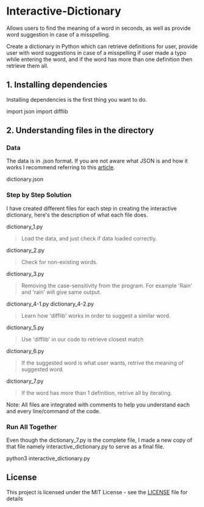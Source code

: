 # Interactive-Dictionary

Allows users to find the meaning of a word in seconds, as well as provide word suggestion in case of a misspelling. 

Create a dictionary in Python which can retrieve definitions for user, provide user with word suggestions in case of a misspelling if user made a typo while entering the word, and if the word has more than one definition then retrieve them all.

## 1. Installing dependencies

Installing dependencies is the first thing you want to do.

import json
import difflib

## 2. Understanding files in the directory

### Data
The data is in .json format. If you are not aware what JSON is and how it works I recommend referring to this [article](https://developers.squarespace.com/what-is-json/).

dictionary.json

### Step by Step Solution
I have created different files for each step in creating the interactive dictionary, here's the description of what each file does. 

dictionary_1.py

> Load the data, and just check if data loaded correctly.

dictionary_2.py

> Check for non-existing words.

dictionary_3.py

> Removing the case-sensitivity from the program. For example 'Rain' and 'rain' will give same output.

dictionary_4-1.py
dictionary_4-2.py

> Learn how 'difflib' works in order to suggest a similar word.

dictionary_5.py

> Use 'difflib' in our code to retrieve closest match

dictionary_6.py

> If the suggested word is what user wants, retrive the meaning of suggested word.


dictionary_7.py

> If the word has more than 1 definition, retrive all by iterating.

Note: All files are integrated with comments to help you understand each and every line/command of the code.

### Run All Together
Even though the dictionary_7.py is the complete file, I made a new copy of that file namely interactive_dictionary.py to serve as a final file.

python3 interactive_dictionary.py


## License

This project is licensed under the MIT License - see the [LICENSE](LICENSE) file for details
